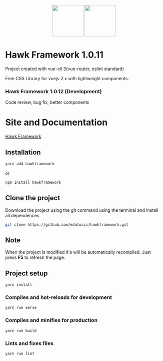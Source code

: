 <p align="center">
    <a href="https://vuejs.org/" target="_blank"><img width="100" height="100" src="https://vuejs.org/images/logo.png"/></a>
    <img width="100" height="100" src="https://github.com/edutucci/hawkframework/blob/master/public/img/hawk.png"/>
</p>

# Hawk Framework 1.0.11
Project created with vue-cli 3(vue-router, eslint standard)

Free CSS Library for vuejs 2.x with lightweight components.

### Hawk Framework 1.0.12 (Development)
Code review, bug fix, better components

# Site and Documentation

<a href="https://edutucci.github.io/hawkframework/" target="_blank"> Hawk Framework </a>

## Installation

```bash
yarn add hawkframework
```

or

```bash
npm install hawkframework
```

## Clone the project

Download the project using the git command using the terminal and install all dependences

```bash
git clone https://github.com/edutucci/hawkframework.git
```

## Note

When the project is modified it's will be automatically recompiled. Just press <strong>F5</strong> to refresh the page.

## Project setup

```
yarn install
```

### Compiles and hot-reloads for development

```
yarn run serve
```

### Compiles and minifies for production

```
yarn run build
```

### Lints and fixes files

```
yarn run lint
```
